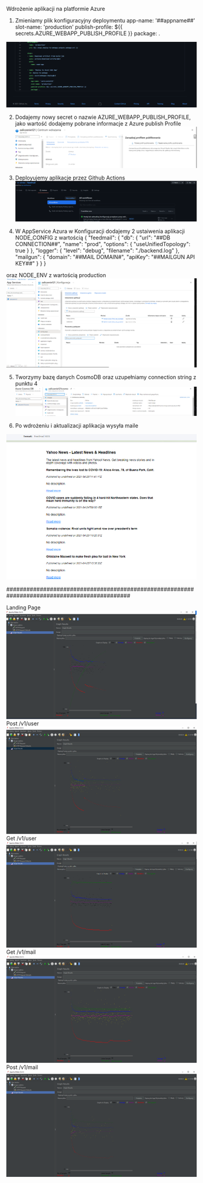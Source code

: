 Wdrożenie aplikacji na platformie Azure

1) Zmieniamy plik konfiguracyjny deploymentu
app-name: '##appname##'
        slot-name: 'production'
        publish-profile: ${{ secrets.AZURE_WEBAPP_PUBLISH_PROFILE }}
        package: .
        
![1](https://github.com/m-winter/feedmail/blob/master/9.png)
        
2) Dodajemy nowy secret o nazwie AZURE_WEBAPP_PUBLISH_PROFILE, jako wartość dodajemy pobrane informacje z Azure publish Profile
![1](https://github.com/m-winter/feedmail/blob/master/8.png)

3) Deployujemy aplikacje przez Github Actions 
![1](https://github.com/m-winter/feedmail/blob/master/10.png)

4) W AppService Azura w Konfiguracji dodajemy 2 ustaiwenia aplikacji NODE_CONFIG z wartością {     "feedmail": {         "db": {             "url": "##DB CONNECTION##",              "name": "prod",              "options": {             "useUnifiedTopology": true              }         },         "logger": {             "level": "debug",             "filename": "./backend.log"         },         "mailgun": {             "domain": "##MAIL DOMAIN#",             "apiKey": "##MAILGUN API KEY##"         }       } }
 
 oraz NODE_ENV z wartością production
 ![1](https://github.com/m-winter/feedmail/blob/master/11.png)
 
5) Tworzymy bazę danych CosmoDB oraz uzupełniamy connection string z punktu 4
![1](https://github.com/m-winter/feedmail/blob/master/12.png)

6) Po wdrożeniu i aktualizacji aplikacja wysyła maile

![1](https://github.com/m-winter/feedmail/blob/master/13.png)


#############################################################################################


Landing Page
![1](https://github.com/m-winter/feedmail/blob/master/unknown.png)
Post /v1/user
![2](https://github.com/m-winter/feedmail/blob/master/2.jpg)
Get /v1/user
![3](https://github.com/m-winter/feedmail/blob/master/3.jpg)
Get /v1/mail
![4](https://github.com/m-winter/feedmail/blob/master/4.jpg)
Post /v1/mail
![5](https://github.com/m-winter/feedmail/blob/master/5.jpg)

